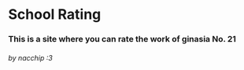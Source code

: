 # School Rating

### This is a site where you can rate the work of ginasia No. 21

###### by nacchip :3
